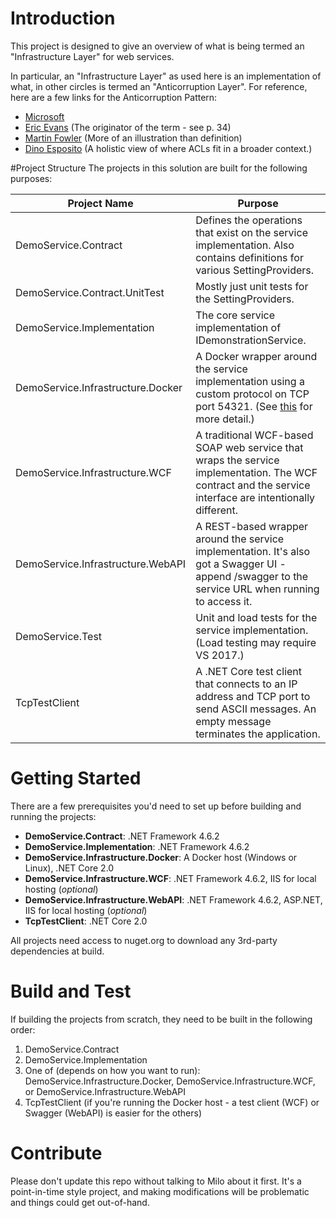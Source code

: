 # Introduction 
This project is designed to give an overview of what is being termed an "Infrastructure Layer" for web services.

In particular, an "Infrastructure Layer" as used here is an implementation of what, in other circles is termed an "Anticorruption Layer". 
For reference, here are a few links for the Anticorruption Pattern:

* [Microsoft](https://docs.microsoft.com/en-us/azure/architecture/patterns/anti-corruption-layer)
* [Eric Evans](https://domainlanguage.com/wp-content/uploads/2016/05/DDD_Reference_2015-03.pdf) (The originator of the term - see p. 34)
* [Martin Fowler](https://martinfowler.com/articles/refactoring-external-service.html#SeparatingTheYoutubeDataStructureIntoAGateway) (More of an illustration than definition)
* [Dino Esposito](https://www.microsoftpressstore.com/articles/article.aspx?p=2248811&seqNum=3) (A holistic view of where ACLs fit in a broader context.)


#Project Structure
The projects in this solution are built for the following purposes:

| Project Name| Purpose |
| ---| --- |
| DemoService.Contract | Defines the operations that exist on the service implementation. Also contains definitions for various SettingProviders. |
| DemoService.Contract.UnitTest | Mostly just unit tests for the SettingProviders. |
| DemoService.Implementation | The core service implementation of IDemonstrationService. |
| DemoService.Infrastructure.Docker | A Docker wrapper around the service implementation using a custom protocol on TCP port 54321. (See [this](https://milowical.visualstudio.com/_git/InfrastructureLayerPOC?path=%2FInfrastructureLayerPOC%2FDemoService.Infrastructure.Docker&version=GBmaster&_a=contents#path=%2FInfrastructureLayerPOC%2FDemoService.Infrastructure.Docker%2FReadme.txt&version=GBmaster&_a=contents) for more detail.) |
| DemoService.Infrastructure.WCF | A traditional WCF-based SOAP web service that wraps the service implementation. The WCF contract and the service interface are intentionally different. |
| DemoService.Infrastructure.WebAPI | A REST-based wrapper around the service implementation. It's also got a Swagger UI - append /swagger to the service URL when running to access it. |
| DemoService.Test | Unit and load tests for the service implementation. (Load testing may require VS 2017.) |
| TcpTestClient | A .NET Core test client that connects to an IP address and TCP port to send ASCII messages. An empty message terminates the application. |

# Getting Started

There are a few prerequisites you'd need to set up before building and running the projects: 

* __DemoService.Contract__: .NET Framework 4.6.2
* __DemoService.Implementation__: .NET Framework 4.6.2
* __DemoService.Infrastructure.Docker__: A Docker host (Windows or Linux), .NET Core 2.0
* __DemoService.Infrastructure.WCF__: .NET Framework 4.6.2, IIS for local hosting (_optional_)
* __DemoService.Infrastructure.WebAPI__: .NET Framework 4.6.2, ASP.NET, IIS for local hosting (_optional_)
* __TcpTestClient__: .NET Core 2.0

All projects need access to nuget.org to download any 3rd-party dependencies at build.

# Build and Test
If building the projects from scratch, they need to be built in the following order:

1. DemoService.Contract
2. DemoService.Implementation
3. One of (depends on how you want to run): DemoService.Infrastructure.Docker, DemoService.Infrastructure.WCF, or DemoService.Infrastructure.WebAPI
4. TcpTestClient (if you're running the Docker host - a test client (WCF) or Swagger (WebAPI) is easier for the others)

# Contribute
Please don't update this repo without talking to Milo about it first. It's a point-in-time style project, and making modifications will be problematic
and things could get out-of-hand.